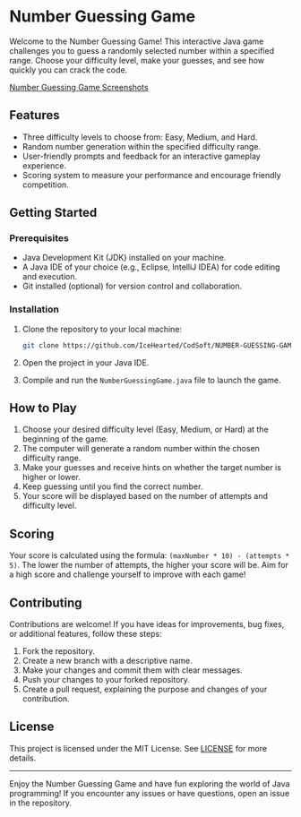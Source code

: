 
# Number Guessing Game

Welcome to the Number Guessing Game! This interactive Java game challenges you to guess a randomly selected number within a specified range. Choose your difficulty level, make your guesses, and see how quickly you can crack the code.

[Number Guessing Game Screenshots](https://t.ly/kekgM)

## Features

- Three difficulty levels to choose from: Easy, Medium, and Hard.
- Random number generation within the specified difficulty range.
- User-friendly prompts and feedback for an interactive gameplay experience.
- Scoring system to measure your performance and encourage friendly competition.

## Getting Started

### Prerequisites

- Java Development Kit (JDK) installed on your machine.
- A Java IDE of your choice (e.g., Eclipse, IntelliJ IDEA) for code editing and execution.
- Git installed (optional) for version control and collaboration.

### Installation

1. Clone the repository to your local machine:

   ```bash
   git clone https://github.com/IceHearted/CodSoft/NUMBER-GUESSING-GAME.git
   
   ```

2. Open the project in your Java IDE.

3. Compile and run the `NumberGuessingGame.java` file to launch the game.

## How to Play

1. Choose your desired difficulty level (Easy, Medium, or Hard) at the beginning of the game.
2. The computer will generate a random number within the chosen difficulty range.
3. Make your guesses and receive hints on whether the target number is higher or lower.
4. Keep guessing until you find the correct number.
5. Your score will be displayed based on the number of attempts and difficulty level.

## Scoring

Your score is calculated using the formula: `(maxNumber * 10) - (attempts * 5)`. The lower the number of attempts, the higher your score will be. Aim for a high score and challenge yourself to improve with each game!

## Contributing

Contributions are welcome! If you have ideas for improvements, bug fixes, or additional features, follow these steps:

1. Fork the repository.
2. Create a new branch with a descriptive name.
3. Make your changes and commit them with clear messages.
4. Push your changes to your forked repository.
5. Create a pull request, explaining the purpose and changes of your contribution.

## License

This project is licensed under the MIT License. See [LICENSE](LICENSE) for more details.

---

Enjoy the Number Guessing Game and have fun exploring the world of Java programming! If you encounter any issues or have questions, open an issue in the repository.
